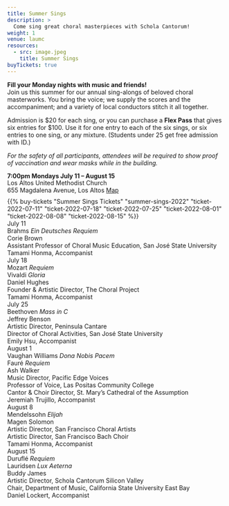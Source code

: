 ```yaml
---
title: Summer Sings
description: >
  Come sing great choral masterpieces with Schola Cantorum!
weight: 1
venue: laumc
resources:
  - src: image.jpeg
    title: Summer Sings
buyTickets: true
---
```


<p><b>Fill your Monday nights with music and friends!</b><br>
 Join us this summer for our annual sing-alongs of beloved choral masterworks.
 You bring the voice; we supply the scores and the accompaniment; and a variety of local conductors stitch it all
 together.</p>

 <p>Admission is $20 for each sing, or you can purchase a <b>Flex Pass</b> that
 gives six entries for $100. Use it for one entry to each of the six sings, or
 six entries to one sing, or any mixture. (Students under 25 get free admission
 with ID.)</p>

<p><i>For the safety of all participants, attendees will be required to show proof of vaccination and wear masks while in the building.</i></p>

<div class="concerttable">
    <div style="line-height:1.2">
         <b>7:00pm Mondays July 11 – August 15</b><br>
         Los Altos United Methodist Church<br>
         655 Magdalena Avenue, Los Altos <a class="venuemap" target="_blank" href="https://www.google.com/maps/place/Los+Altos+United+Methodist+Church/@37.3604399,-122.1163995,14z/data=!4m13!1m7!3m6!1s0x808fb13b09db205b:0x3cb6a0075024dc76!2s655+Magdalena+Ave,+Los+Altos,+CA+94024!3b1!8m2!3d37.3604399!4d-122.09889!3m4!1s0x808fb13baf46a387:0xcfbef6958c3a62d!8m2!3d37.3604399!4d-122.09889">Map</a><br>
    </div>
    <div style="margin-top:8px">
         {{% buy-tickets "Summer Sings Tickets" "summer-sings-2022" "ticket-2022-07-11" "ticket-2022-07-18" "ticket-2022-07-25" "ticket-2022-08-01" "ticket-2022-08-08" "ticket-2022-08-15" %}}
    </div>
</div>

<div id="summer-sing-table">
     <div class="summer-sing dated-event" data-event-date="2022-07-11">
         <div class="date">July 11</div>
         <div class="piece">Brahms <i>Ein Deutsches Requiem</i></div>
         <div class="conductor">Corie Brown</div>
         <div class="conductor-credits">Assistant Professor of Choral Music Education, San Jos&eacute; State University</div>
         <div class="accompanist">Tamami Honma, Accompanist</div>
      </div>
     <div class="summer-sing dated-event" data-event-date="2022-07-18">
         <div class="date">July 18</div>
         <div class="piece">Mozart <i>Requiem</i></div>
         <div class="piece">Vivaldi <i>Gloria</i></div>
         <div class="conductor">Daniel Hughes</div>
         <div class="conductor-credits">Founder &amp; Artistic Director, The Choral Project</div>
         <div class="accompanist">Tamami Honma, Accompanist</div>
     </div>
     <div class="summer-sing dated-event" data-event-date="2022-07-25">
         <div class="date">July 25</div>
         <div class="piece">Beethoven <i>Mass in C</i></div>
         <div class="conductor">Jeffrey Benson</div>
         <div class="conductor-credits">Artistic Director, Peninsula Cantare<br>
         Director of Choral Activities, San Jos&eacute; State University</div>
         <div class="accompanist">Emily Hsu, Accompanist</div>
     </div>
     <div class="summer-sing dated-event" data-event-date="2022-08-01">
         <div class="date">August 1</div>
         <div class="piece">Vaughan Williams <i>Dona Nobis Pacem</i></div>
         <div class="piece">Faur&eacute; <i>Requiem</i></div>
         <div class="conductor">Ash Walker</div>
         <div class="conductor-credits">Music Director, Pacific Edge Voices<br>
         Professor of Voice, Las Positas Community College<br>
         Cantor &amp; Choir Director, St. Mary&rsquo;s Cathedral of the Assumption</div>
         <div class="accompanist">Jeremiah Trujillo, Accompanist</div>
    </div>
     <div class="summer-sing dated-event" data-event-date="2022-08-08">
         <div class="date">August 8</div>
         <div class="piece">Mendelssohn <i>Elijah</i></div>
         <div class="conductor">Magen Solomon</div>
         <div class="conductor-credits">Artistic Director, San Francisco Choral Artists<br>
         Artistic Director, San Francisco Bach Choir</div>
         <div class="accompanist">Tamami Honma, Accompanist</div>
     </div>
     <div class="summer-sing dated-event" data-event-date="2022-08-15">
         <div class="date">August 15</div>
         <div class="piece">Durufl&eacute; <i>Requiem</i></div>
         <div class="piece">Lauridsen <i>Lux Aeterna</i></div>
         <div class="conductor">Buddy James</div>
         <div class="conductor-credits">Artistic Director, Schola Cantorum Silicon Valley<br>
         Chair, Department of Music, California State University East Bay</div>
         <div class="accompanist">Daniel Lockert, Accompanist</div>
     </div>
 </div>
